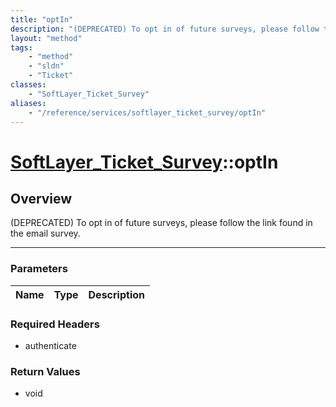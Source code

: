 ```yaml
---
title: "optIn"
description: "(DEPRECATED) To opt in of future surveys, please follow the link found in the email survey."
layout: "method"
tags:
    - "method"
    - "sldn"
    - "Ticket"
classes:
    - "SoftLayer_Ticket_Survey"
aliases:
    - "/reference/services/softlayer_ticket_survey/optIn"
---
```

# [SoftLayer_Ticket_Survey](/reference/services/SoftLayer_Ticket_Survey)::optIn




## Overview 
(DEPRECATED) To opt in of future surveys, please follow the link found in the email survey. 

-----

### Parameters 
|Name | Type | Description |
| --- | --- | --- |


### Required Headers
* authenticate


### Return Values
* void




